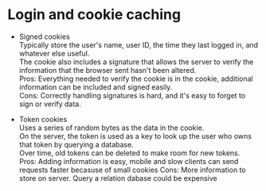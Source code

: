 # Login and cookie caching

- Signed cookies  
Typically store the user's name, user ID, the time they last logged in,  and whatever else useful.  
The cookie also includes a signature that allows the server to verify the information that the browser sent hasn't been altered.  
Pros: Everything needed to verify the cookie is in the cookie, additional information can be included and signed easily.  
Cons: Correctly handling signatures is hard, and it's easy to forget to sign or verify data.  

- Token cookies  
Uses a series of random bytes as the data in the cookie.  
On the server, the token is used as a key to look up the user who owns that token by querying a database.  
Over time, old tokens can be deleted to make room for new tokens.  
Pros: Adding information is easy, mobile and slow clients can send requests faster becasuse of small cookies
Cons: More information to store on server. Query a relation dabase could be expensive

